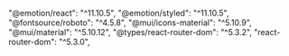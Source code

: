  "@emotion/react": "^11.10.5",
 "@emotion/styled": "^11.10.5",
 "@fontsource/roboto": "^4.5.8",
 "@mui/icons-material": "^5.10.9",
 "@mui/material": "^5.10.12",
 "@types/react-router-dom": "^5.3.2",
 "react-router-dom": "^5.3.0",

